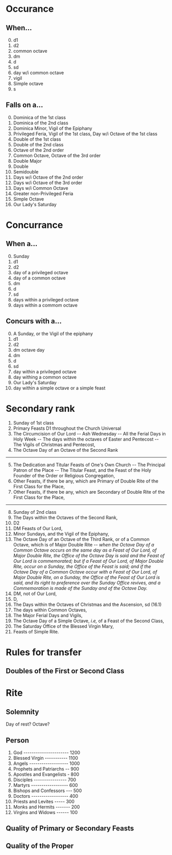 # Occurance

## When...

0. d1
1. d2
2. common octave
3. dm
4. d
5. sd
6. day w/i common octave
7. vigil
8. Simple octave
9. s

## Falls on a...

0. Dominica of the 1st class
1. Dominica of the 2nd class
2. Dominica Minor, Vigil of the Epiphany
3. Privileged Feria, Vigil of the 1st class, Day w/i Octave of the 1st class
4. Double of the 1st class
5. Double of the 2nd class
6. Octave of the 2nd order
7. Common Octave, Octave of the 3rd order
8. Double Major
9. Double
10. Semidouble
11. Days w/i Octave of the 2nd order
12. Days w/i Octave of the 3rd order
13. Days w/i Common Octave
14. Greater non-Privileged Feria 
15. Simple Octave
16. Our Lady's Saturday

# Concurrance

## When a...

0. Sunday
1. d1
2. d2
3. day of a privileged octave
4. day of a common octave
5. dm
6. d
7. sd
8. days within a privileged octave
9. days within a commom octave

## Concurs with a...

0. A Sunday, or the Vigil of the epiphany
1. d1
2. d2
3. dm octave day
4. dm
5. d
6. sd
7. day within a privileged octave
8. day withing a common octave
9. Our Lady's Saturday
10. day within a simple octave or a simple feast

# Secondary rank

1. Sunday of 1st class
2. Primary Feasts D1 throughout the Church Universal
3. The Circumcision of Our Lord -- Ash Wednesday -- All the Ferial Days in Holy Week -- The days within the octaves of Easter and Pentecost -- The Vigils of Christmas and Pentecost,
4. The Octave Day of an Octave of the Second Rank
---
5. The Dedication and Titular Feasts of One's Own Church -- The Principal Patron of the Place -- The Titular Feast, and the Feast of the Holy Founder of the Order or Religious Congregation,
6. Other Feasts, if there be any, which are Primary of Double Rite of the First Class for the Place, 
7. Other Feasts, if there be any, which are Secondary of Double Rite of the First Class for the Place, 
---
8. Sunday of 2nd class
9.  The Days within the Octaves of the Second Rank,
10. D2
11. DM Feasts of Our Lord,
12. Minor Sundays, and the Vigil of the Epiphany,
13. The Octave Day of an Octave of the Third Rank, or of a Common Octave, which is of Major Double Rite -- *when the Octave Day of a Common Octave occurs on the same day as a Feast of Our Lord, of Major Double Rite, the Office of the Octave Day is said and the Feast of Our Lord is commemorated; but if a Feast of Our Lord, of Major Double Rite, occur on a Sunday, the Office of the Feast is said; and if the Octave Day of a Common Octave occur with a Feast of Our Lord, of Major Double Rite, on a Sunday, the Office of the Feast of Our Lord is said, and its right to preference over the Sunday Office revives, and a Commemoration is made of the Sunday and of the Octave Day.*
14. DM, not of Our Lord,
15. D,
16. The Days within the Octaves of Christmas and the Ascension, sd (16.1) 
18. The days within Common Octaves, 
19. The Major Ferial Days and Vigils,
20. The Octave Day of a Simple Octave, *i.e,* of a Feast of the Second Class,
21. The Saturday Office of the Blessed Virgin Mary,
22. Feasts of Simple Rite.







# Rules for transfer

## Doubles of the First or Second Class

# Rite

## Solemnity

Day of rest? Octave?

## Person

1. God ---------------------- 1200
2. Blessed Virgin ----------- 1100
3. Angels ------------------- 1000
4. Prophets and Patriarchs -- 900
5. Apostles and Evangelists - 800
6. Disciples ---------------- 700
7. Martyrs ------------------ 600
8. Bishops and Confessors --- 500
9. Doctors ------------------ 400
10. Priests and Levites ----- 300
11. Monks and Hermits ------- 200
12. Virgins and Widows ------ 100

## Quality of Primary or Secondary Feasts

## Quality of the Proper

